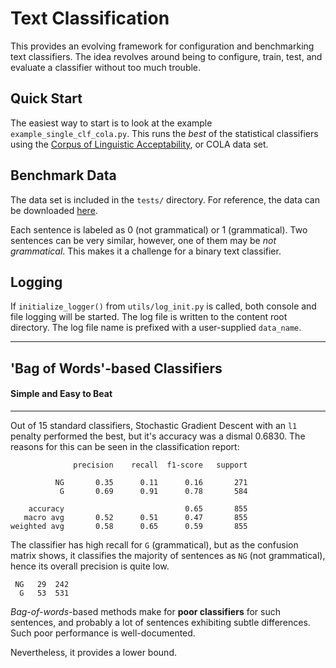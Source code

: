 # Text Classification

This provides an evolving framework for configuration and benchmarking text classifiers.
The idea revolves around being to configure, train, test, and evaluate a classifier without
too much trouble.

## Quick Start
The easiest way to start is to look at the example `example_single_clf_cola.py`. This runs
the *best* of the statistical classifiers using the 
[Corpus of Linguistic Acceptability](https://nyu-mll.github.io/CoLA/), or COLA data set.

## Benchmark Data
The data set is included in the `tests/` directory. For reference, the data can be
downloaded [here](http://nyu-mll.github.io/cola). 

Each sentence is labeled as 0 (not grammatical) or 1 (grammatical). Two sentences can be
very similar, however, one of them may be *not grammatical*. This makes it a challenge
for a binary text classifier.

## Logging
If `initialize_logger()` from `utils/log_init.py` is called, both console and
file logging will be started. The log file is written to the content root directory.
The log file name is prefixed with a user-supplied `data_name`.

---

## 'Bag of Words'-based Classifiers
#### Simple and Easy to Beat

---

Out of 15 standard classifiers, Stochastic Gradient Descent with an `l1` penalty performed
the best, but it's accuracy was a dismal 0.6830. The reasons for this can be seen in
the classification report:

```
              precision    recall  f1-score   support

          NG       0.35      0.11      0.16       271
           G       0.69      0.91      0.78       584

    accuracy                           0.65       855
   macro avg       0.52      0.51      0.47       855
weighted avg       0.58      0.65      0.59       855
``` 

The classifier has high recall for `G` (grammatical), but as the
confusion matrix shows, it classifies the majority of sentences as
`NG` (not grammatical), hence its overall precision is quite low.

```
 NG   29  242
  G   53  531
```

*Bag-of-words*-based methods make for **poor classifiers** for such sentences, and probably a lot of 
sentences exhibiting subtle differences. Such poor performance is well-documented.

Nevertheless, it provides a lower bound.